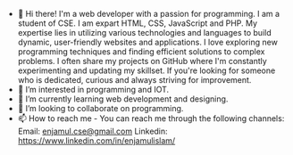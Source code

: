 - 👋 Hi there! I'm a web developer with a passion for programming. I am a student of CSE. I am expart HTML, CSS, JavaScript and PHP. My expertise lies in utilizing various technologies and languages to build dynamic, user-friendly websites and applications. I love exploring new programming techniques and finding efficient solutions to complex problems. I often share my projects on GitHub where I'm constantly experimenting and updating my skillset. If you're looking for someone who is dedicated, curious and always striving for improvement.
- 👀 I’m interested in programming and IOT.
- 🌱 I’m currently learning web development and designing.
- 💞️ I’m looking to collaborate on programming. 
- 📫 How to reach me - You can reach me through the following channels:
Email: enjamul.cse@gmail.com
Linkedin: https://www.linkedin.com/in/enjamulislam/

<!---
mdenjamulislam/mdenjamulislam is a ✨ special ✨ repository because its `README.md` (this file) appears on your GitHub profile.
You can click the Preview link to take a look at your changes.
--->
